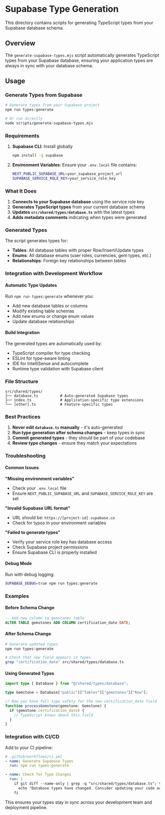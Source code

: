 # Supabase Type Generation

This directory contains scripts for generating TypeScript types from your Supabase database schema.

## Overview

The `generate-supabase-types.mjs` script automatically generates TypeScript types from your Supabase database, ensuring your application types are always in sync with your database schema.

## Usage

### Generate Types from Supabase

```bash
# Generate types from your Supabase project
npm run types:generate

# Or run directly
node scripts/generate-supabase-types.mjs
```

### Requirements

1. **Supabase CLI**: Install globally

   ```bash
   npm install -g supabase
   ```

2. **Environment Variables**: Ensure your `.env.local` file contains:
   ```bash
   NEXT_PUBLIC_SUPABASE_URL=your_supabase_project_url
   SUPABASE_SERVICE_ROLE_KEY=your_service_role_key
   ```

### What It Does

1. **Connects to your Supabase database** using the service role key
2. **Generates TypeScript types** from your current database schema
3. **Updates `src/shared/types/database.ts`** with the latest types
4. **Adds metadata comments** indicating when types were generated

### Generated Types

The script generates types for:

- **Tables**: All database tables with proper Row/Insert/Update types
- **Enums**: All database enums (user roles, currencies, gem types, etc.)
- **Relationships**: Foreign key relationships between tables

### Integration with Development Workflow

#### Automatic Type Updates

Run `npm run types:generate` whenever you:

- Add new database tables or columns
- Modify existing table schemas
- Add new enums or change enum values
- Update database relationships

#### Build Integration

The generated types are automatically used by:

- TypeScript compiler for type checking
- ESLint for type-aware linting
- IDE for IntelliSense and autocomplete
- Runtime type validation with Supabase client

### File Structure

```
src/shared/types/
├── database.ts          # Auto-generated Supabase types
├── index.ts             # Application-specific type extensions
└── [other].ts           # Feature-specific types
```

### Best Practices

1. **Never edit `database.ts` manually** - it's auto-generated
2. **Run type generation after schema changes** - keep types in sync
3. **Commit generated types** - they should be part of your codebase
4. **Review type changes** - ensure they match your expectations

### Troubleshooting

#### Common Issues

**"Missing environment variables"**

- Check your `.env.local` file
- Ensure `NEXT_PUBLIC_SUPABASE_URL` and `SUPABASE_SERVICE_ROLE_KEY` are set

**"Invalid Supabase URL format"**

- URL should be: `https://[project-id].supabase.co`
- Check for typos in your environment variables

**"Failed to generate types"**

- Verify your service role key has database access
- Check Supabase project permissions
- Ensure Supabase CLI is properly installed

#### Debug Mode

Run with debug logging:

```bash
SUPABASE_DEBUG=true npm run types:generate
```

### Examples

#### Before Schema Change

```sql
-- Add new column to gemstones table
ALTER TABLE gemstones ADD COLUMN certification_date DATE;
```

#### After Schema Change

```bash
# Generate updated types
npm run types:generate

# Check that new field appears in types
grep "certification_date" src/shared/types/database.ts
```

#### Using Generated Types

```typescript
import type { Database } from "@/shared/types/database";

type Gemstone = Database["public"]["Tables"]["gemstones"]["Row"];

// Now you have full type safety for the new certification_date field
function processGemstone(gemstone: Gemstone) {
  if (gemstone.certification_date) {
    // TypeScript knows about this field
  }
}
```

### Integration with CI/CD

Add to your CI pipeline:

```yaml
# .github/workflows/ci.yml
- name: Generate Supabase Types
  run: npm run types:generate

- name: Check for Type Changes
  run: |
    if git diff --name-only | grep -q "src/shared/types/database.ts"; then
      echo "Database types have changed. Consider updating your code accordingly."
    fi
```

This ensures your types stay in sync across your development team and deployment pipeline.
